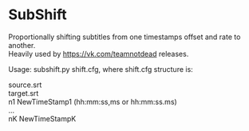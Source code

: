# SubShift

Proportionally shifting subtitles from one timestamps offset and rate to another.  
Heavily used by https://vk.com/teamnotdead releases.

Usage: subshift.py shift.cfg, where shift.cfg structure is:

source.srt  
target.srt  
n1	NewTimeStamp1 (hh:mm:ss,ms or hh:mm:ss.ms)  
...  
nK	NewTimeStampK  
